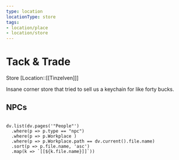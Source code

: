 ```yaml
---
type: location
locationType: store
tags:
- location/place
- location/store
---
```

# Tack & Trade
Store
[Location::[[Tinzelven]]]

Insane corner store that tried to sell us a keychain for like forty bucks.

## NPCs

```dataviewjs

dv.list(dv.pages('"People"')
  .where(p => p.type == "npc")
  .where(p => p.Workplace )
  .where(p => p.Workplace.path == dv.current().file.name)
  .sort(p => p.file.name, 'asc')
  .map(k => `[[${k.file.name}]]`))
  
```
